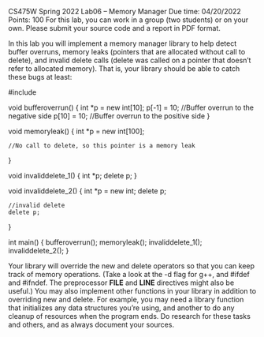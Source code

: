 CS475W	Spring 2022
Lab06 – Memory Manager
Due time: 04/20/2022
Points: 100
For this lab, you can work in a group (two students) or on your own. Please submit your source code and a report in PDF format.

In this lab you will implement a memory manager library to help detect buffer overruns, memory leaks (pointers that are allocated without call to delete), and invalid delete calls (delete was called on a pointer that doesn’t refer to allocated memory). That is, your library should be able to catch these bugs at least:

#include <iostream>

void bufferoverrun() {
    int *p = new int[10];
    p[-1] = 10; //Buffer overrun to the negative side
    p[10] = 10; //Buffer overrun to the positive side
}

void memoryleak() {
    int *p = new int[100];

    //No call to delete, so this pointer is a memory leak
}

void invaliddelete_1() {
    int *p;
    delete p;
}

void invaliddelete_2() {
    int *p = new int;
    delete p;

    //invalid delete
    delete p;
}

int main() {
    bufferoverrun();
    memoryleak();
    invaliddelete_1();
    invaliddelete_2();
}

Your library will override the new and delete operators so that you can keep track of memory operations.  (Take a look at the -d flag for g++, and #ifdef and #ifndef. The preprocessor __FILE__ and __LINE__ directives might also be useful.) You may also implement other functions in your library in addition to overriding new and delete. For example, you may need a library function that initializes any data structures you’re using, and another to do any cleanup of resources when the program ends. Do research for these tasks and others, and as always document your sources.
